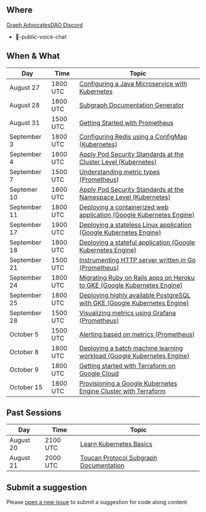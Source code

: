 ## Where
[Graph AdvocatesDAO Discord](https://t.co/xYb6Fgb98n)
* 🎤-public-voice-chat

## When & What

| Day | Time | Topic | 
| --- | --- | --- | 
| August 27 | 1800 UTC | [Configuring a Java Microservice with Kubernetes](https://kubernetes.io/docs/tutorials/configuration/configure-java-microservice/) |
| August 28 | 1800 UTC | [Subgraph Documentation Generator](https://github.com/alex-pakalniskis/SubgraphSchemaEntitiesDocGenerator) |
| August 31 | 1500 UTC | [Getting Started with Prometheus](https://prometheus.io/docs/tutorials/getting_started/) |
| September 3 | 1800 UTC | [Configuring Redis using a ConfigMap (Kubernetes)](https://kubernetes.io/docs/tutorials/configuration/configure-redis-using-configmap/) |
| September 4 | 1800 UTC | [Apply Pod Security Standards at the Cluster Level (Kubernetes)](https://kubernetes.io/docs/tutorials/security/cluster-level-pss/) |
| September 7 | 1500 UTC | [Understanding metric types (Prometheus)](https://prometheus.io/docs/tutorials/understanding_metric_types/) |
| Septemer 10 | 1800 UTC | [Apply Pod Security Standards at the Namespace Level (Kubernetes)](https://kubernetes.io/docs/tutorials/security/ns-level-pss/) |
| September 11 | 1800 UTC | [Deploying a containerized web application (Google Kubernetes Engine)](https://cloud.google.com/kubernetes-engine/docs/tutorials/hello-app) |
| September 17 | 1900 UTC | [Deploying a stateless Linux application (Google Kubernetes Engine)](https://cloud.google.com/kubernetes-engine/docs/how-to/stateless-apps) |
| September 18 | 1800 UTC | [Deploying a stateful application (Google Kubernetes Engine)](https://cloud.google.com/kubernetes-engine/docs/how-to/stateful-apps) | 
| September 21 | 1500 UTC | [Instrumenting HTTP server written in Go (Prometheus)](https://prometheus.io/docs/tutorials/instrumenting_http_server_in_go/) | 
| September 24 | 1800 UTC | [Migrating Ruby on Rails apps on Heroku to GKE (Google Kubernetes Engine)](https://cloud.google.com/architecture/migrating-ruby-on-rails-apps-on-heroku-to-gke) |
| September 25 | 1800 UTC | [Deploying highly available PostgreSQL with GKE (Google Kubernetes Engine)](https://cloud.google.com/architecture/deploying-highly-available-postgresql-with-gke) |
| September 28 | 1500 UTC | [Visualizing metrics using Grafana (Prometheus)](https://prometheus.io/docs/tutorials/visualizing_metrics_using_grafana/) |
| October 5 | 1500 UTC | [Alerting based on metrics (Prometheus)](https://prometheus.io/docs/tutorials/alerting_based_on_metrics/) |
| October 8 | 1800 UTC | [Deploying a batch machine learning workload (Google Kubernetes Engine)](https://cloud.google.com/kubernetes-engine/docs/tutorials/batch-ml-workload) |
| October 9 | 1800 UTC | [Getting started with Terraform on Google Cloud](https://learn.hashicorp.com/collections/terraform/gcp-get-started) |
| October 15 | 1800 UTC | [Provisioning a Google Kubernetes Engine Cluster with Terraform](https://learn.hashicorp.com/tutorials/terraform/gke?in=terraform/kubernetes) |

## Past Sessions

| Day | Time | Topic | 
| --- | --- | --- | 
| August 20 | 2100 UTC | [Learn Kubernetes Basics](https://kubernetes.io/docs/tutorials/kubernetes-basics/) | 
| August 21 | 2000 UTC | [Toucan Protocol Subgraph Documentation](https://github.com/alex-pakalniskis/CodeAlong-ToucanProtocolSubgraphDocs) |

## Submit a suggestion
Please [open a new issue](https://github.com/alex-pakalniskis/CodeAlongSchedule/issues/new) to submit a suggestion for code along content
